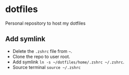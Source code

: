 # dotfiles
Personal repository to host my dotfiles

## Add symlink

- Delete the `.zshrc` file from `~`.
- Clone the repo to user root.
- Add symlink `ln -s ~/dotfiles/home/.zshrc ~/.zshrc`.
- Source terminal `source ~/.zshrc`